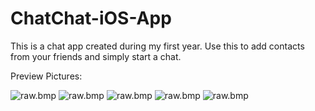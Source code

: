 # ChatChat-iOS-App

This is a chat app created during my first year. Use this to add contacts from your friends and simply start a chat.

Preview Pictures:

![raw.bmp](https://github.com/JoeyCris/Messenger_Hybrid_iOS_App/blob/master/Preview%20Pictures/WechatIMG504.jpeg)
![raw.bmp](https://github.com/JoeyCris/Messenger_Hybrid_iOS_App/blob/master/Preview%20Pictures/WechatIMG505.jpeg)
![raw.bmp](https://github.com/JoeyCris/Messenger_Hybrid_iOS_App/blob/master/Preview%20Pictures/WechatIMG506.jpeg)
![raw.bmp](https://github.com/JoeyCris/Messenger_Hybrid_iOS_App/blob/master/Preview%20Pictures/WechatIMG507.jpeg)
![raw.bmp](https://github.com/JoeyCris/Messenger_Hybrid_iOS_App/blob/master/Preview%20Pictures/WechatIMG508.jpeg)
